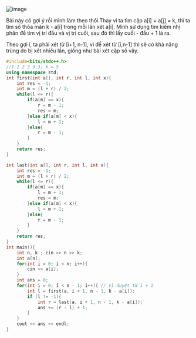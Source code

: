 ![image](https://github.com/Llam-a/Practice_Cpp/assets/115911041/9713d055-2128-43ac-b46c-c78bd61d7ba7)

Bài này có gợi ý rồi mình làm theo thôi.Thay vì ta tìm cặp a[i] + a[j] = k, thì ta tìm số thỏa mãn k - a[i] trong mỗi lần xét a[i]. Mình sử dụng tìm kiếm nhị phân để tìm vị trí đầu và vị trí cuối, sau đó thì lấy cuối - đầu + 1 là ra.

Theo gợi í, ta phải xét từ [i+1, n-1], vì đế xét từ [i,n-1] thì sẽ có khả năng trùng do bị xét nhiều lần, giống như bài xét cặp số vậy.

```cpp
#include<bits/stdc++.h>
//1 2 2 3 3 3; k = 5
using namespace std;
int first(int a[], int r, int l, int x){
    int res = -1;
    int m = (l + r) / 2;
    while(l <= r){
        if(a[m] == x){
            r = m - 1;
            res = m;
        }else if(a[m] < x){
            l = m + 1;
        }else{
            r = m - 1;
        }
    }
    return res;
}

int last(int a[], int r, int l, int x){
    int res = -1;
    int m = (l + r) / 2;
    while(l <= r){
        if(a[m] == x){
            l = m + 1;
            res = m;
        }else if(a[m] < x){
            l = m + 1;
        }else{
            r = m - 1;
        }
    }
    return res;
}
int main(){
    int n, k ; cin >> n >> k;
    int a[n];
    for(int i = 0; i < n; i++){
        cin >> a[i];
    }
    int ans = 0;
    for(int i = 0; i < n - 1; i++){ // vì duyệt từ i + 1 
        int l = first(a, i + 1, n - 1, k - a[i]);
        if (l != -1){
            int r = last(a, i + 1, n - 1, k - a[i]);
            ans += (r - l) + 1;
        }
    }
    cout << ans << endl;
}
```

